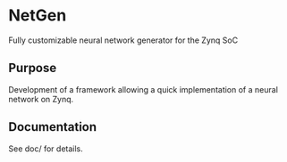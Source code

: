 # NetGen
Fully customizable neural network generator for the Zynq SoC

## Purpose
Development of a framework allowing a quick implementation of a neural network on Zynq.

## Documentation
See doc/ for details. 

